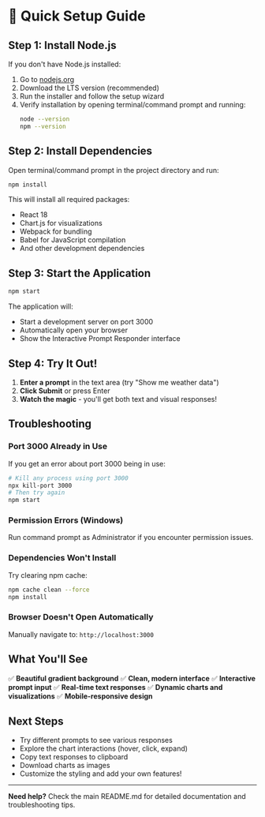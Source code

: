 # 🚀 Quick Setup Guide

## Step 1: Install Node.js
If you don't have Node.js installed:
1. Go to [nodejs.org](https://nodejs.org/)
2. Download the LTS version (recommended)
3. Run the installer and follow the setup wizard
4. Verify installation by opening terminal/command prompt and running:
   ```bash
   node --version
   npm --version
   ```

## Step 2: Install Dependencies
Open terminal/command prompt in the project directory and run:
```bash
npm install
```

This will install all required packages:
- React 18
- Chart.js for visualizations
- Webpack for bundling
- Babel for JavaScript compilation
- And other development dependencies

## Step 3: Start the Application
```bash
npm start
```

The application will:
- Start a development server on port 3000
- Automatically open your browser
- Show the Interactive Prompt Responder interface

## Step 4: Try It Out!
1. **Enter a prompt** in the text area (try "Show me weather data")
2. **Click Submit** or press Enter
3. **Watch the magic** - you'll get both text and visual responses!

## Troubleshooting

### Port 3000 Already in Use
If you get an error about port 3000 being in use:
```bash
# Kill any process using port 3000
npx kill-port 3000
# Then try again
npm start
```

### Permission Errors (Windows)
Run command prompt as Administrator if you encounter permission issues.

### Dependencies Won't Install
Try clearing npm cache:
```bash
npm cache clean --force
npm install
```

### Browser Doesn't Open Automatically
Manually navigate to: `http://localhost:3000`

## What You'll See

✅ **Beautiful gradient background**
✅ **Clean, modern interface**
✅ **Interactive prompt input**
✅ **Real-time text responses**
✅ **Dynamic charts and visualizations**
✅ **Mobile-responsive design**

## Next Steps

- Try different prompts to see various responses
- Explore the chart interactions (hover, click, expand)
- Copy text responses to clipboard
- Download charts as images
- Customize the styling and add your own features!

---

**Need help?** Check the main README.md for detailed documentation and troubleshooting tips.
